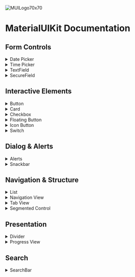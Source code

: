 ![MUILogo70x70](https://github.com/aumChauhan/MaterialUIKit/assets/83302656/cd2d537e-436b-4ca2-b5e6-0893894192e2)

# MaterialUIKit Documentation

## Form Controls

<details>
<summary>Date Picker</summary>

# MUIDatePicker

The `MUIDatePicker` SwiftUI component provides a Material Design-style date picker with customizable appearance and behavior.

## Usage

To use the `MUIDatePicker`, you can apply the `mUIDatePicker` view modifier to any SwiftUI view. This will present a Material Design-style date picker over the existing content.

## Parameters

- `isPresented`: A binding to control the presentation of the date picker.
- `selection`: A binding to manage the selected date.

## Example

```swift
struct ContentView: View {
    @State private var isDatePickerPresented = false
    @State private var selectedDate = Date()

    var body: some View {
        VStack {
            Button("Show Date Picker") {
                isDatePickerPresented.toggle()
            }
        }
        .mUIDatePicker(isPresented: $isDatePickerPresented, selection: $selectedDate)
    }
}
```

## Date Formatting

The date picker includes a formatted representation of the selected date. The `formattedMUIDate` method is used to format the date as "E, MMM d". The formatting can be customized as needed.

</details>

<details>
<summary>Time Picker</summary>

# MUITimePicker

The `MUITimePicker` SwiftUI component provides a Material Design-style time picker with customizable appearance and behavior.

## Usage

To use the `MUITimePicker`, you can add the `mUITimePicker` modifier to any SwiftUI view. 

## Parameters

- `isPresented`: A binding to control the presentation of the time picker.
- `selection`: A binding to manage the selected date.

## Example

```swift
struct ContentView: View {
    @State private var isTimePickerPresented = false
    @State private var selectedTime = Date()

    var body: some View {
        VStack {
            Button("Select Time") {
                isTimePickerPresented.toggle()
            }
        }
        .mUITimePicker(isPresented: $isTimePickerPresented, selection: $selectedTime)
    }
}
```
This example demonstrates how to use the `MUITimePicker` in a SwiftUI view. The time picker is presented when the button is tapped, and the selected time is bound to a `Date` variable.

</details>

<details>
<summary> TextField </summary>

# MUITextField

The `MUITextField` SwiftUI component provides a Material Design-style text field with customizable appearance and behavior.

## Usage

To use the `MUITextField`, you can instantiate it with different parameters based on your needs. Below are the available initializers:

### Basic Usage

```swift
MUITextField("Username", text: $username)
```

### With System Symbol

```swift
MUITextField(systemSymbol: "person", "Username", text: $username)
```

### With System Symbol and Custom Background

```swift
MUITextField(systemSymbol: "person", "Username", text: $username, background: .green)
```

## Parameters

- `text`: A binding to the text value of the text field.
- `systemSymbol`: System symbol for the text field (optional).
- `titleKey`: Title key for the text field.
- `background`: Custom background color for the text field (optional).

## Example

```swift
struct ContentView: View {
    @State private var username = ""

    var body: some View {
        VStack {
            MUITextField("Username", text: $username)
            .padding()
        }
    }
}
```

</details>

<details>
<summary> SecureField </summary>

# MUISecureField

The `MUISecureField` SwiftUI component provides a Material Design-style secure field with customizable appearance and behavior.

## Usage

To use the `MUISecureField`, you can instantiate it with different parameters based on your needs. Below are the available initializers:

### Basic Usage

```swift
MUISecureField("Password", text: $password)
```

### With System Symbol

```swift
MUISecureField(systemSymbol: "lock", "Password", text: $password)
```

### With System Symbol and Custom Background

```swift
MUISecureField(systemSymbol: "lock", "Password", text: $password, .blue)
```

## Parameters

- `text`: A binding to the text value of the secure field.
- `systemSymbol`: System symbol for the secure field (optional).
- `titleKey`: Title key for the secure field.
- `background`: Custom background color for the secure field (optional).

## Example

```swift
struct ContentView: View {
    @State private var password = ""

    var body: some View {
        VStack {
            MUISecureField("Password", text: $password)
                .padding()
        }
    }
}
```
</details>

## Interactive Elements

<details>
<summary> Button </summary>

# MUIButton

The `MUIButton` SwiftUI component provides a versatile button with various styles to suit different design needs.

## Usage

To use the MUIButton, you can create an instance of it by providing a title, style, and an action closure.

## Parameters

- `title`: The text to display on the button.
- `style`: The style of the button.
- `action`: The closure to execute when the button is pressed.

## `MUIButtonStyle`

- `.elevated`: A button with an elevated background and rounded corners.
- `.filled`: A button with a filled background and rounded corners.
- `.tonal`: A button with a tonal background and rounded corners.
- `.outline`: A button with an outlined border and rounded corners.
- `.text`: A text-only button with no background.
- `.elevatedInfinity`: A button with an elevated background and rounded corners, occupying full available width.
- `.filledInfinity`: A button with a filled background and rounded corners, occupying full available width.
- `.tonalInfinity`: A button with a tonal background and rounded corners, occupying full available width.
- `.outlineInfinity`: A button with an outlined border and rounded corners, occupying full available width.

## Example

```swift
MUIButton("Title", action: {
    // Action
})

MUIButton("Title", style: .elevated, action: {
    // Action
})
```

</details>


<details>
<summary> Card </summary>

# MUICardView

The `MUICardView` SwiftUI component represents a MaterialUI style card.

## Usage

To use MUICardView, you can create an instance by providing the necessary parameters. There are two initializers available for creating cards with automatic or specified layouts and styles.

## Parameters
- `heading`: The heading text of the card.
- `subheading`: The subheading text of the card.
- `image`: The image name for the card.
- `cardType`: The type of card layout.
- `cardStyle`: The style of the card.
- `content`: The content view of the card.

## `MUICardType`

An enumeration to specify the type of card layout.

- `.automatic`: Automatically determines the card layout based on content.
- `.horizontal`: Horizontal card layout.
- `.stack`: Stack card layout.

## `MUICardStyle`

An enumeration to specify the style of the card.

- `.elevated`: Elevated card style.
- `.tonal`: Tonal card style.

## Example
- Default Card: The card type is set to `.automatic`, and the card style is set to .tonal.

```swift
MUICardView(
    heading: "Automatic Card",
    subheading: "Subtitle",
    image: "cardImage",
    content: {
        Text("Content goes here.")
    }
)
```

- Custom Card: The card type is set to `.horizontal`, and the card style is set to `.elevated`. Additional content, such as a Text view, can be added.

```swift
MUICardView(
    heading: "Custom Card",
    subheading: "Subtitle",
    image: "cardImage",
    cardType: .horizontal,
    cardStyle: .elevated,
    content: {
        Text("Content goes here.")
    }
)
```

</details>

<details>
<summary> Checkbox </summary>

# MUICheckbox

`MUICheckbox` provides a checkbox with a clean and modern MaterialUI design. It allows users to toggle between the checked and unchecked states by tapping the checkbox.

## Usage

To use `MUICheckbox`, create an instance by providing the necessary parameters.

## Parameters

- `title: String`: The title of the checkbox.
- `isOn: Binding<Bool>`: A binding to a boolean value that determines the on/off state of the checkbox.

## Example

```swift
@State private var isChecked: Bool = false

MUICheckbox("Enable Feature", isOn: $isChecked)
    .padding()
```

</details>

<details>
<summary> Floating Button </summary>

# MUIFloatingButton

A SwiftUI button designed for floating action button (FAB) functionality with various initialization options. MUIIconButton provides the flexibility to create circular icon buttons with different styles, allowing you to choose from elevated, filled, tonal, or secondary background styles.

## Parameters
- `systemSymbol`: SF Symbol string for system-provided icons.
- `image`: Custom SwiftUI `Image` for a personalized button icon.
- `title`: Optional title for a textual label beside the button.
- `action`: The closure to execute when the button is pressed.

## Usage
To use MUIFloatingButton, create an instance by choosing the appropriate initialization option based on your design preferences.

## Example
```swift
// Example with SF Symbol
MUIFloatingButton(systemSymbol: "plus", title: "Add") {
    // Action to perform when the button is pressed
}

// Example with custom image
MUIFloatingButton(image: "customIcon", title: "Custom") {
    // Action to perform when the button is pressed
}
```
</details>

<details>
<summary> Icon Button </summary>

# MUIIconButton

`MUIIconButton` provides the flexibility to create circular icon buttons with different styles, allowing you to choose from elevated, filled, tonal, or secondary background styles.

## Usage
To use `MUIIconButton`, create an instance by choosing the appropriate style based on your design preferences.

## Parameters

- `systemSymbol: String?`: SF Symbol string for system-provided icons.
- `image: String?`: String representing the name of a custom image.
- `style: MUIIconButtonStyle`: The style of the button, defined by `MUIIconButtonStyle`.
- `action: () -> Void`: The closure to execute when the button is pressed.

## Example

```swift
// Example with SF Symbol
MUIIconButton(systemSymbol: "heart.fill", style: .elevated) {
    // Action to perform when the button is pressed
}

// Example with custom image
MUIIconButton("customImage", style: .filled) {
    // Action to perform when the button is pressed
}
```

</details>

<details>
<summary> Switch </summary>

# MUISwitch

`MUISwitch` is a SwiftUI view representing a MaterialUI style switch.it provides a custom-styled switch with a MaterialUI design, offering a unique appearance for toggling between states.

## Usage

To use `MUISwitch`, create an instance by providing the title and a binding to a boolean value that determines the on/off state of the switch.

## Parameters

- `title: String`: The title of the switch.
- `isOn: Binding<Bool>`: A binding to a boolean value that determines the on/off state of the switch.

## Example

```swift
MUISwitch("Enable Feature", isOn: $isEnabled)
    .tint(MaterialUI.tint.accent())
    .padding()
```

</details>

## Dialog & Alerts

<details>
<summary> Alerts </summary>


# MUIAlert

`MUIAlert` provides a convenient way to present a MaterialUI style alert over the current view.

`.mUIAlert()` is an extension to the `View` protocol in SwiftUI, offering a modifier that can be applied to any view. This modifier presents a MaterialUI style alert with customizable parameters such as title, message, primary button title, and actions associated with primary and secondary buttons.

## Usage

To use `MUIAlert`, apply the `mUIAlert` modifier to a SwiftUI view and provide the necessary parameters:

## Parameters

- `isPresented: Binding<Bool>`: Binding to control the presentation state of the alert.
- `title: String`: The title of the alert.
- `message: String?`: The message displayed in the alert (optional).
- `primaryButtonTitle: String`: The title of the primary (main) button.
- `primaryAction: @escaping () -> Void`: The action to be executed when the primary button is tapped.
- `secondaryButtonTitle: String?`: The title of the secondary button (optional).
- `secondaryAction: (() -> Void)?`: The action to be executed when the secondary button is tapped (optional).

## Example

```swift
struct ContentView: View {
    @State private var showAlert = false

    var body: some View {
        VStack {
            Button("Show Alert") {
                showAlert.toggle()
            }
        }
        
        // MUIAlert
        .mUIAlert(
            isPresented: $showAlert,
            title: "Alert Title",
            message: "This is a sample alert message.",
            primaryButtonTitle: "OK",
            primaryAction: {
                // Handle OK button tap
            },
            // Optionals
            secondaryButtonTitle: "Cancel",
            secondaryAction: {
                // Handle Cancel button tap
            }
        )
    }
}
```

</details>

<details>
<summary> Snackbar </summary>

# MUISnackbar
`MUISnackbar` provides a customizable MaterialUI style snackbar that can be displayed at the bottom of the screen.

`.mUISnackbar()` is an extension to the `View` protocol in SwiftUI, offering a modifier that can be applied to any view. This modifier presents a MaterialUI style snackbar with customizable parameters such as message, duration, and an optional primary action button.

## Usage

To use `MUISnackbar`, apply the `mUISnackbar` modifier to a SwiftUI view and provide the necessary parameters:

## Parameters

- `isPresented: Binding<Bool>`: Binding to control the presentation state of the snackbar.
- `message: String`: The message displayed in the snackbar.
- `duration: Double?`: The duration (in seconds) for which the snackbar is visible before automatically toggling off (optional, default is 5 seconds).
- `primaryButtonTitle: String?`: The title of the primary (main) button (optional).
- `primaryAction: (() -> Void)?`: The action to be executed when the primary button is tapped (optional).

## Example

```swift
struct ContentView: View {
    @State private var showSnackbar = false

    var body: some View {
        VStack {
            Button("Show Snackbar") {
                showSnackbar.toggle()
            }
        }
        
        // MUISnackbar
        .mUISnackbar(
            isPresented: $showSnackbar,
            message: "This is a sample snackbar message.",
            duration: 3,
            primaryButtonTitle: "Dismiss",
            primaryAction: {
                // Handle dismiss button tap
            }
        )
    }
}
```
</details>

## Navigation & Structure

<details>
<summary> List </summary>

# MUIList
`MUIList` is a SwiftUI view that provides a MaterialUI-styled list with various visual styles. The `MUIList` view is designed to display a collection of elements with different visual styles such as plain, inset, or insetGrouped.

## Usage

To use `MUIList`, create an instance of the view by specifying the data, a key path to uniquely identify each element, and a closure that returns the content view for a given element. Additionally, you can customize the list style.

## Parameters

- `data: Data`: A collection of elements to display in the list.
- `id: KeyPath<Data.Element, ID>`: A key path to an `ID` property on each element to uniquely identify them.
- `listStyle: MUIListStyle`: The style of the list, such as `.plain`, `.inset`, or `.insetGrouped`.
- `content: (Data.Element) -> Content`: A closure that returns the content view for a given element.

## Example

```swift
struct ContentView: View {
    let items = ["Item 1", "Item 2", "Item 3"]

    var body: some View {
        MUIList(items, id: \.self, listStyle: .insetGrouped) { item in
            Text(item)
        }
    }
}
```
</details>

<details>
<summary> Navigation View </summary>

# MUINavigationView

`MUINavigationView` is a custom navigation view that provides a MaterialUI-styled navigation bar.

## Usage

### Creating a Basic MUINavigationView

```swift
MUINavigationView {
    // Your content goes here
    Text("Hello, World!")
}
```

### Customizing the Navigation Bar
- You can customize the appearance of the navigation bar using modifiers provided by the `MUINavigationView`.

```swift
MUINavigationView {
    // Your content goes here
    Text("Hello, World!")

    .mUINavigationTitle("My Title") // Set the title of the navigation bar
    
    .mUINavigationHeaderStyle(.large) // Set the style of the navigation bar header
    
    .mUIToolbar {
        // Your toolbar content goes here
        Button("Action") {
            // Handle the action
        }
    }
    
    .mUINavigationBarBackButtonHidden(true) // Hide the back button
}

```

### Using `MUINavigationLink`:
- `MUINavigationLink` is a navigation link that automatically embeds the destination view in a `MUINavigationView`.

```swift
MUINavigationLink(destination: {
    // Your destination content goes here
    Text("Destination View")
}, label: {
    // Your label content goes here
    Text("Go to Destination")
})
```

## MUINavigationHeaderStyle

`MUINavigationHeaderStyle` is an enumeration representing different styles for navigation bar headers.

- `.large`: A large-style navigation bar header.
- `.inline`: An inline-style navigation bar header.

</details>

<details>
<summary> Tab View</summary>

# MUITabView

The `MUITabView` SwiftUI component combines main content with a MaterialUI-style tab bar for easy navigation.

## Usage

### Tab Item
- To set up a tab bar item with a specified system image, title, and selection binding, use the `mUITabBarItem` modifier:

```swift
YourView()
    .mUITabBarItem(systemImage: "heart.fill", title: "Favorites", selection: $selection)
```

### Tab View
- Create a `MUITabBarView` by wrapping your main content with the tab bar:

```swift
MUITabBarView(selection: $selection) {
    YourContentView()
        .mUITabBarItem(systemImage: "house.fill", title: "Home", selection: $selection)
    AnotherView()
        .mUITabBarItem(systemImage: "heart.fill", title: "Favorites", selection: $selection)
    YetAnotherView()
        .mUITabBarItem(systemImage: "person.fill", title: "Profile", selection: $selection)
}
```

</details>

<details>
<summary> Segmented Control </summary>

# MUISegmentedControl

The `MUISegmentedControl` SwiftUI component provides a segmented control with customizable appearance and behavior.

## Usage

To use the `MUISegmentedControl`, create an instance of it by passing a collection of elements, a key path to uniquely identify each element, and a binding to the currently selected element. Customize the appearance of each segment using the `content` closure.

```swift
MUISegmentedControl(["Option 1", "Option 2", "Option 3"], id: \.self, selectedItem: $selectedOption) { option in
    Text(option)
        .padding(10)
}
```

## Parameters

- `data`: A collection of elements to display in the segmented control.
- `id`: A key path to a property on each element to uniquely identify them.
- `selectedItem`: A binding to the currently selected element in the segmented control.
- `content`: A closure that returns the content view for a given element.

## Example

```swift
struct ContentView: View {
    @State private var selectedOption = "Option 1"

    var body: some View {
        MUISegmentedControl(["Option 1", "Option 2"], id: \.self, selectedItem: $selectedOption) { option in
            Text(option)
                .padding(10)
        }
    }
}
```

</details>

## Presentation

<details>
<summary> Divider </summary>

# MUIDivider

The `MUIDivider` SwiftUI component represents a MaterialUI-style divider with customizable orientation.

## Usage

To use the `MUIDivider`, create an instance of it and include it in your SwiftUI view. You can create both horizontal and vertical dividers.

```swift
MUIDivider() // Horizontal divider
```

```swift
MUIDivider(.vertical) // Vertical divider
```

## Parameters

- `orientation`: An enum specifying the orientation of the divider. Choose between `.horizontal` (default) and `.vertical`.

## Example

```swift
struct ContentView: View {
    var body: some View {
        VStack {
            Text("Content Above Divider")
            MUIDivider()
            Text("Content Below Divider")
        }
    }
}
```
</details>


<details>
<summary> Progress View </summary>

# MUIProgressView

The `MUIProgressView` SwiftUI component represents a MaterialUI-style progress view with customizable line width.

## Usage

To use the `MUIProgressView`, create an instance of it and include it in your SwiftUI view. You can create a progress view with the default line width or specify a custom line width.

```swift
MUIProgressView() // Default line width
```

```swift
MUIProgressView(lineWidth: 5) // Custom line width
```

## Parameters

- `lineWidth`: A CGFloat representing the stroke width of the progress view. Use it to customize the thickness of the progress indicator's stroke. Default is 3.

## Example

```swift
struct ContentView: View {
    var body: some View {
        VStack {
            Text("Loading...")
            MUIProgressView()
        }
    }
}
```
</details>

## Search

<details>
<summary> SearchBar </summary>

# MUISearchBar

The `MUISearchBar` SwiftUI component represents a MaterialUI-style search bar with a customizable placeholder and search text binding.

## Usage

To use the `MUISearchBar`, create an instance of it and include it in your SwiftUI view. You can create a search bar with the default placeholder text or specify a custom placeholder text.

```swift
MUISearchBar(searchText: $searchText, action)
```

```swift
MUISearchBar("Find items", searchText: $searchText, action)
```

## Parameters

- `searchText`: A binding to the text that the user enters into the search bar.
- `action`: A closure to execute when the user triggers the search action.
- `placeholder`: A String representing the placeholder text to display when the search bar is empty. Default is "Search".

## Example

```swift
struct ContentView: View {
    @State private var searchText = ""

    var body: some View {
        MUISearchBar(searchText: $searchText) {
            // Perform search action here
            print("Searching for: \(searchText)")
        }
    }
}
```
</details>

